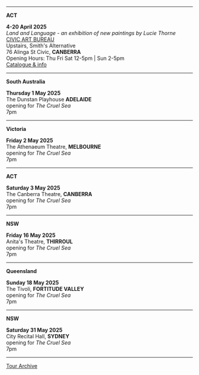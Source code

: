* * * * *
**ACT**

**4-20 April 2025**\
*Land and Language - an exhibition of new paintings by Lucie Thorne*\
[CIVIC ART BUREAU](https://www.civicartbureau.com/exhibitions/land-and-language-lucie-thorne/) \
Upstairs, Smith's Alternative\
76 Alinga St Civic, **CANBERRA**\
Opening Hours: Thu Fri Sat 12-5pm | Sun 2-5pm\
[Catalogue & info](https://www.civicartbureau.com/exhibitions/land-and-language-lucie-thorne/) 

* * * * *

**South Australia**

**Thursday 1 May 2025**\
The Dunstan Playhouse **ADELAIDE**\
opening for *The Cruel Sea*\
7pm

* * * * *

**Victoria**

**Friday 2 May 2025**\
The Athenaeum Theatre, **MELBOURNE**\
opening for *The Cruel Sea*\
7pm

* * * * *

**ACT**

**Saturday 3 May 2025**\
The Canberra Theatre, **CANBERRA**\
opening for *The Cruel Sea*\
7pm

* * * * *

**NSW**

**Friday 16 May 2025**\
Anita's Theatre, **THIRROUL**\
opening for *The Cruel Sea*\
7pm

* * * * *

**Queensland**

**Sunday 18 May 2025**\
The Tivoli, **FORTITUDE VALLEY**\
opening for *The Cruel Sea*\
7pm

* * * * *

**NSW**

**Saturday 31 May 2025**\
City Recital Hall, **SYDNEY**\
opening for *The Cruel Sea*\
7pm

* * * * *

[Tour Archive](tour/archive)
